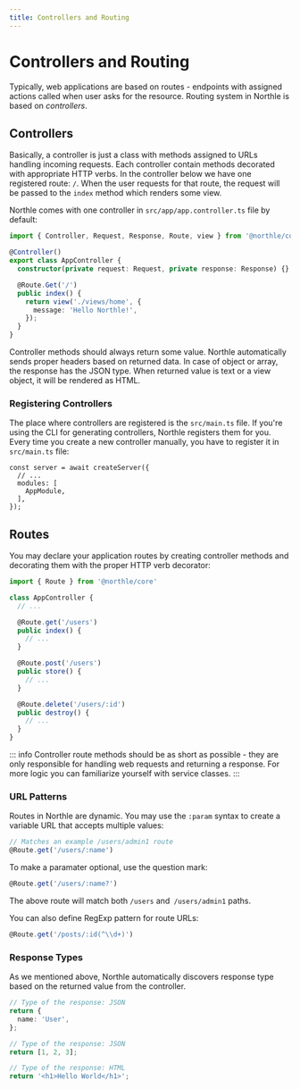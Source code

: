 ```yaml
---
title: Controllers and Routing
---
```


# Controllers and Routing

Typically, web applications are based on routes - endpoints with assigned actions called when user asks for the resource. Routing system in Northle is based on *controllers*.

## Controllers

Basically, a controller is just a class with methods assigned to URLs handling incoming requests. Each controller contain methods decorated with appropriate HTTP verbs. In the controller below we have one registered route: `/`. When the user requests for that route, the request will be passed to the `index` method which renders some view.

Northle comes with one controller in `src/app/app.controller.ts` file by default:

```ts
import { Controller, Request, Response, Route, view } from '@northle/core';

@Controller()
export class AppController {
  constructor(private request: Request, private response: Response) {}

  @Route.Get('/')
  public index() {
    return view('./views/home', {
      message: 'Hello Northle!',
    });
  }
}
```

Controller methods should always return some value. Northle automatically sends proper headers based on returned data. In case of object or array, the response has the JSON type. When returned value is text or a view object, it will be rendered as HTML.

### Registering Controllers

The place where controllers are registered is the `src/main.ts` file. If you're using the CLI for generating controllers, Northle registers them for you. Every time you create a new controller manually, you have to register it in `src/main.ts` file:

```ts{4}
const server = await createServer({
  // ...
  modules: [
    AppModule,
  ],
});
```

## Routes

You may declare your application routes by creating controller methods and decorating them with the proper HTTP verb decorator:

```ts
import { Route } from '@northle/core'

class AppController {
  // ...

  @Route.get('/users')
  public index() {
    // ...
  }

  @Route.post('/users')
  public store() {
    // ...
  }

  @Route.delete('/users/:id')
  public destroy() {
    // ...
  }
}
```

::: info
Controller route methods should be as short as possible - they are only responsible for handling web requests and returning a response. For more logic you can familiarize yourself with service classes.
:::

### URL Patterns

Routes in Northle are dynamic. You may use the `:param` syntax to create a variable URL that accepts multiple values:

```ts
// Matches an example /users/admin1 route
@Route.get('/users/:name')
```

To make a paramater optional, use the question mark:

```ts
@Route.get('/users/:name?')
```

The above route will match both `/users` and` /users/admin1` paths.

You can also define RegExp pattern for route URLs:

```ts
@Route.get('/posts/:id(^\\d+)')
```

### Response Types

As we mentioned above, Northle automatically discovers response type based on the returned value from the controller.

```ts
// Type of the response: JSON
return {
  name: 'User',
};
```

```ts
// Type of the response: JSON
return [1, 2, 3];
```

```ts
// Type of the response: HTML
return '<h1>Hello World</h1>';
```
